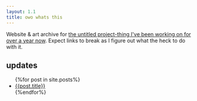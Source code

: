 ```yaml
---
layout: 1.1
title: owo whats this
---
```

Website & art archive for <a href="https://www.deviantart.com/a-flyleaf/gallery?q=%23unmooredrandos" target="_blank">the untitled project-thing I've been working on for over a year now</a>. Expect links to break as I figure out what the heck to do with it.

## updates
<ul>
	{%for post in site.posts%}<li><a href="{{post.url}}">{{post.title}}</a></li>{%endfor%}
</ul>